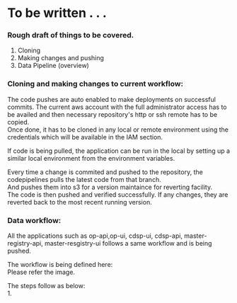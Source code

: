 # To be written . . .
### Rough draft of things to be covered.
1. Cloning
2. Making changes and pushing
3. Data Pipeline (overview)

### Cloning and making changes to current workflow:  
The code pushes are auto enabled to make deployments on successful commits.
The current aws account with the full administrator access has to be availed and then necessary repository's http or ssh remote has to be copied.  
Once done, it has to be cloned in any local or remote environment using the credentials which will be available in the IAM section.

If code is being pulled, the application can be run in the local by setting up a similar local environment from the environment variables.  

Every time a change is commited and pushed to the repository, the codepipelines pulls the latest code from that branch.  
And pushes them into s3 for a version maintaince for reverting facility.  
The code is then pushed and verified successfully. If any changes, they are reverted back to the most recent running version.


### Data workflow:
All the applications such as op-api,op-ui, cdsp-ui, cdsp-api, master-registry-api, master-resgistry-ui follows a same workflow and is being pushed.

The workflow is being defined here:  
Please refer the image.  

The steps follow as below:  
1. 
